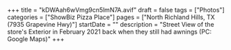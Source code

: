 +++
title = "kDWAah6wVmg9cn5lmN7A.avif"
draft = false
tags = ["Photos"]
categories = ["ShowBiz Pizza Place"]
pages = ["North Richland Hills, TX (7935 Grapevine Hwy)"]
startDate = ""
description = "Street View of the store's Exterior in February 2021 back when they still had awnings (PC: Google Maps)"
+++
